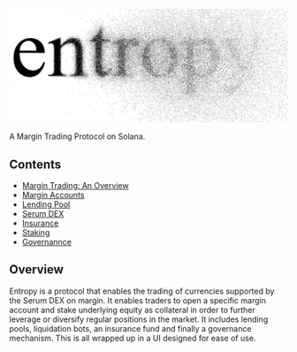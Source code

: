 <div align="center">

![entropy image](entropy.jpg)

</div>

A Margin Trading Protocol on Solana.

## Contents

- [Margin Trading: An Overview](./spec/introduction.md)
- [Margin Accounts](./spec/margin.md)
- [Lending Pool](./spec/lending.md)
- [Serum DEX](./spec/dex.md)
- [Insurance](./spec/insurnace.md)
- [Staking](./spec/staking/md)
- [Governannce](./spec/governance.md)

## Overview

Entropy is a protocol that enables the trading of currencies supported by the Serum DEX on margin. It enables traders to open a specific margin account and stake underlying equity as collateral in order to further leverage or diversify regular positions in the market. It includes lending pools, liquidation bots, an insurance fund and finally a governance mechanism. This is all wrapped up in a UI designed for ease of use.
